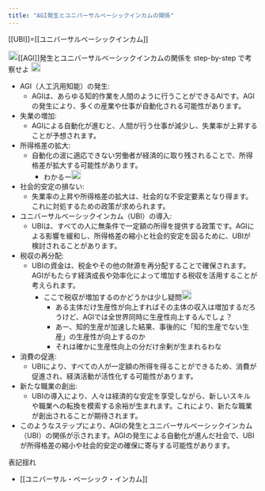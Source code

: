 ```yaml
---
title: "AGI発生とユニバーサルベーシックインカムの関係"
---
```


[[UBI]]=[[ユニバーサルベーシックインカム]]

<img src='https://scrapbox.io/api/pages/nishio/nishio/icon' alt='nishio.icon' height="19.5"/>[[AGI]]発生とユニバーサルベーシックインカムの関係を step-by-step で考察せよ
<img src='https://scrapbox.io/api/pages/nishio/GPT-4/icon' alt='GPT-4.icon' height="19.5"/>
- AGI（人工汎用知能）の発生:
    - AGIは、あらゆる知的作業を人間のように行うことができるAIです。AGIの発生により、多くの産業や仕事が自動化される可能性があります。
- 失業の増加:
    - AGIによる自動化が進むと、人間が行う仕事が減少し、失業率が上昇することが予想されます。
- 所得格差の拡大:
    - 自動化の波に適応できない労働者が経済的に取り残されることで、所得格差が拡大する可能性があります。
        - わかるー<img src='https://scrapbox.io/api/pages/nishio/nishio/icon' alt='nishio.icon' height="19.5"/>
- 社会的安定の損ない:
    - 失業率の上昇や所得格差の拡大は、社会的な不安定要素となり得ます。これに対処するための政策が求められます。
- ユニバーサルベーシックインカム（UBI）の導入:
    - UBIは、すべての人に無条件で一定額の所得を提供する政策です。AGIによる影響を緩和し、所得格差の縮小と社会的安定を図るために、UBIが検討されることがあります。
- 税収の再分配:
    - UBIの資金は、税金やその他の財源を再分配することで確保されます。AGIがもたらす経済成長や効率化によって増加する税収を活用することが考えられます。
        - ここで税収が増加するのかどうかは少し疑問<img src='https://scrapbox.io/api/pages/nishio/nishio/icon' alt='nishio.icon' height="19.5"/>
            - ある主体だけ生産性が向上すればその主体の収入は増加するだろうけど、AGIでは全世界同時に生産性向上するんでしょ？
            - あー、知的生産が加速した結果、事後的に「知的生産でない生産」の生産性が向上するのか
            - それは確かに生産性向上の分だけ余剰が生まれるわな
- 消費の促進:
    - UBIにより、すべての人が一定額の所得を得ることができるため、消費が促進され、経済活動が活性化する可能性があります。
- 新たな職業の創出:
    - UBIの導入により、人々は経済的な安定を享受しながら、新しいスキルや職業への転換を模索する余裕が生まれます。これにより、新たな職業が創出されることが期待されます。
- このようなステップにより、AGIの発生とユニバーサルベーシックインカム（UBI）の関係が示されます。AGIの発生による自動化が進んだ社会で、UBIが所得格差の縮小や社会的安定の確保に寄与する可能性があります。

表記揺れ
- [[ユニバーサル・ベーシック・インカム]]
